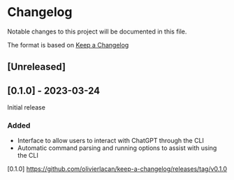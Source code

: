 # Changelog

Notable changes to this project will be documented in this file.

The format is based on [Keep a Changelog](https://keepachangelog.com/en/1.0.0/)

## [Unreleased]

## [0.1.0] - 2023-03-24

Initial release

### Added
- Interface to allow users to interact with ChatGPT through the CLI
- Automatic command parsing and running options to assist with using the CLI

[0.1.0] https://github.com/olivierlacan/keep-a-changelog/releases/tag/v0.1.0